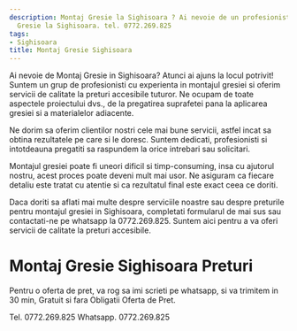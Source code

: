```yaml
---
description: Montaj Gresie la Sighisoara ? Ai nevoie de un profesionist in Montaj
  Gresie la Sighisoara. tel. 0772.269.825
tags:
- Sighisoara
title: Montaj Gresie Sighisoara
---
```




Ai nevoie de Montaj Gresie in Sighisoara? Atunci ai ajuns la locul potrivit! Suntem un grup de profesionisti cu experienta in montajul gresiei si oferim servicii de calitate la preturi accesibile tuturor. Ne ocupam de toate aspectele proiectului dvs., de la pregatirea suprafetei pana la aplicarea gresiei si a materialelor adiacente. 

Ne dorim sa oferim clientilor nostri cele mai bune servicii, astfel incat sa obtina rezultatele pe care si le doresc. Suntem dedicati, profesionisti si intotdeauna pregatiti sa raspundem la orice intrebari sau solicitari. 

Montajul gresiei poate fi uneori dificil si timp-consuming, insa cu ajutorul nostru, acest proces poate deveni mult mai usor. Ne asiguram ca fiecare detaliu este tratat cu atentie si ca rezultatul final este exact ceea ce doriti. 

Daca doriti sa aflati mai multe despre serviciile noastre sau despre preturile pentru montajul gresiei in Sighisoara, completati formularul de mai sus sau contactati-ne pe whatsapp la 0772.269.825. Suntem aici pentru a va oferi servicii de calitate la preturi accesibile.

# Montaj Gresie Sighisoara Preturi
Pentru o oferta de pret, va rog sa imi scrieti pe whatsapp, si va trimitem in 30 min, Gratuit si fara Obligatii Oferta de Pret.

Tel. 0772.269.825
Whatsapp. 0772.269.825